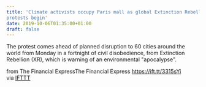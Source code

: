 ```yaml
---
title: 'Climate activists occupy Paris mall as global Extinction Rebellion
protests begin'
date: 2019-10-06T01:35:00+01:00
draft: false
---
```


The protest comes ahead of planned disruption to 60 cities around the world from Monday in a fortnight of civil disobedience, from Extinction Rebellion (XR), which is warning of an environmental "apocalypse".  
  
from The Financial ExpressThe Financial Express https://ift.tt/3315sYi  
via [IFTTT](https://ifttt.com/?ref=da&site=blogger)